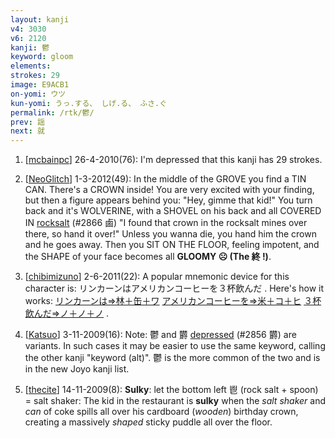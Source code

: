 ```yaml
---
layout: kanji
v4: 3030
v6: 2120
kanji: 鬱
keyword: gloom
elements: 
strokes: 29
image: E9ACB1
on-yomi: ウツ
kun-yomi: うっ.する、 しげ.る、 ふさ.ぐ
permalink: /rtk/鬱/
prev: 謡
next: 就
---
```


1) [<a href="http://kanji.koohii.com/profile/mcbainpc">mcbainpc</a>] 26-4-2010(76): I&#039;m depressed that this kanji has 29 strokes.

2) [<a href="http://kanji.koohii.com/profile/NeoGlitch">NeoGlitch</a>] 1-3-2012(49): In the middle of the GROVE you find a TIN CAN. There&#039;s a CROWN inside! You are very excited with your finding, but then a figure appears behind you: &quot;Hey, gimme that kid!&quot; You turn back and it&#039;s WOLVERINE, with a SHOVEL on his back and all COVERED IN <a href="../v4/2866.html">rocksalt</a> (#2866 鹵) &quot;I found that crown in the rocksalt mines over there, so hand it over!&quot; Unless you wanna die, you hand him the crown and he goes away. Then you SIT ON THE FLOOR, feeling impotent, and the SHAPE of your face becomes all <strong>GLOOMY ☹ (The 終 !)</strong>.

3) [<a href="http://kanji.koohii.com/profile/chibimizuno">chibimizuno</a>] 2-6-2011(22): A popular mnemonic device for this character is: リンカーンはアメリカンコーヒーを３杯飲んだ . Here&#039;s how it works: <a href="midori://search?text=リンカーンは⇒林＋缶＋ワ">リンカーンは⇒林＋缶＋ワ</a> <a href="midori://search?text=アメリカンコーヒーを⇒米＋コ＋ヒ">アメリカンコーヒーを⇒米＋コ＋ヒ</a> <a href="midori://search?text=３杯飲んだ⇒ノ＋ノ＋ノ">３杯飲んだ⇒ノ＋ノ＋ノ</a> .

4) [<a href="http://kanji.koohii.com/profile/Katsuo">Katsuo</a>] 3-11-2009(16): Note: 鬱 and 欝 <a href="../v4/2856.html">depressed</a> (#2856 欝) are variants. In such cases it may be easier to use the same keyword, calling the other kanji &quot;keyword (alt)&quot;. 鬱 is the more common of the two and is in the new Joyo kanji list.

5) [<a href="http://kanji.koohii.com/profile/thecite">thecite</a>] 14-11-2009(8): <strong>Sulky</strong>: let the bottom left 鬯 (rock salt + spoon) = salt shaker: The kid in the restaurant is <strong>sulky</strong> when the <em>salt shaker</em> and <em>can</em> of coke spills all over his cardboard (<em>wooden</em>) birthday crown, creating a massively <em>shaped</em> sticky puddle all over the floor.

